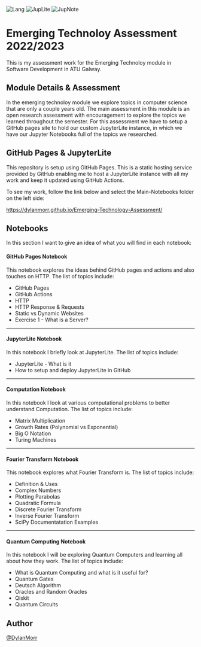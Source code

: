 ![Lang](https://img.shields.io/badge/Language-Python3-blue)
![JupLite](https://img.shields.io/badge/-JupyterLite-red)
![JupNote](https://img.shields.io/badge/-JupyterNotebook-yellow)

# Emerging Technoloy Assessment 2022/2023

This is my assessment work for the Emerging Technoloy module in Software Development in ATU Galway.

## Module Details & Assessment
In the emerging technoloy module we explore topics in computer science that are only 
a couple years old. The main assessment in this module is an open research assessment
with encouragement to explore the topics we learned throughout the semester. For this assessment
we have to setup a GitHub pages site to hold our custom JupyterLite instance, in which we have
our Jupyter Notebooks full of the topics we researched.

## GitHub Pages & JupyterLite
This repository is setup using GitHub Pages. This is a static hosting service provided by GitHub
enabling me to host a JupyterLite instance with all my work and keep it updated using GitHub Actions. 

To see my work, follow the link below and select the Main-Notebooks folder on the left side:

https://dylanmorr.github.io/Emerging-Technology-Assessment/

## Notebooks
In this section I want to give an idea of what you will find in each notebook:

#### GitHub Pages Notebook
This notebook explores the ideas behind GitHub pages and actions and also touches on HTTP.
The list of topics include:
- GitHub Pages
- GitHub Actions
- HTTP
- HTTP Response & Requests
- Static vs Dynamic Websites
- Exercise 1 - What is a Server?

***

#### JupyterLite Notebook
In this notebook I briefly look at JupyterLite.
The list of topics include:
- JupyterLite - What is it
- How to setup and deploy JupyterLite in GitHub

***

#### Computation Notebook
In this notebook I look at various computational problems to better understand Computation.
The list of topics include:
- Matrix Multiplication
- Growth Rates (Polynomial vs Exponential)
- Big O Notation
- Turing Machines

***

#### Fourier Transform Notebook
This notebook explores what Fourier Transform is.
The list of topics include:
- Definition & Uses
- Complex Numbers
- Plotting Parabolas
- Quadratic Formula
- Discrete Fourier Transform
- Inverse Fourier Transform
- SciPy Documentatation Examples

***

#### Quantum Computing Notebook
In this notebook I will be exploring Quantum Computers and learning all about how they work.
The list of topics include:
- What is Quantum Computing and what is it useful for?
- Quantum Gates
- Deutsch Algorithm
- Oracles and Random Oracles 
- Qiskit
- Quantum Circuits

## Author

[@DylanMorr](https://www.github.com/dylanmorr)
